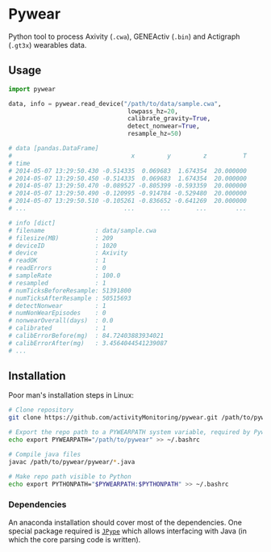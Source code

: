 # Pywear

Python tool to process Axivity (`.cwa`), GENEActiv (`.bin`) and Actigraph (`.gt3x`) wearables data.

## Usage

```python
import pywear

data, info = pywear.read_device("/path/to/data/sample.cwa",
                                 lowpass_hz=20,
                                 calibrate_gravity=True,
                                 detect_nonwear=True,
                                 resample_hz=50)

# data [pandas.DataFrame]
#                                 x         y         z          T
# time
# 2014-05-07 13:29:50.430 -0.514335  0.069683  1.674354  20.000000
# 2014-05-07 13:29:50.450 -0.514335  0.069683  1.674354  20.000000
# 2014-05-07 13:29:50.470 -0.089527 -0.805399 -0.593359  20.000000
# 2014-05-07 13:29:50.490 -0.120995 -0.914784 -0.529480  20.000000
# 2014-05-07 13:29:50.510 -0.105261 -0.836652 -0.641269  20.000000
# ...                           ...       ...       ...        ...

# info [dict]
# filename              : data/sample.cwa
# filesize(MB)          : 209
# deviceID              : 1020
# device                : Axivity
# readOK                : 1
# readErrors            : 0
# sampleRate            : 100.0
# resampled             : 1
# numTicksBeforeResample: 51391800
# numTicksAfterResample : 50515693
# detectNonwear         : 1
# numNonWearEpisodes    : 0
# nonwearOverall(days)  : 0.0
# calibrated            : 1
# calibErrorBefore(mg)  : 84.72403883934021
# calibErrorAfter(mg)   : 3.4564044541239087
# ...

```

## Installation

Poor man's installation steps in Linux:

```bash
# Clone repository
git clone https://github.com/activityMonitoring/pywear.git /path/to/pywear

# Export the repo path to a PYWEARPATH system variable, required by Pywear
echo export PYWEARPATH="/path/to/pywear" >> ~/.bashrc

# Compile java files
javac /path/to/pywear/pywear/*.java

# Make repo path visible to Python
echo export PYTHONPATH="$PYWEARPATH:$PYTHONPATH" >> ~/.bashrc
```

### Dependencies
An anaconda installation should cover most of the dependencies. One special package required is [`JPype`](https://jpype.readthedocs.io/en/devel/install.html) which allows interfacing with Java (in which the core parsing code is written).